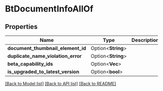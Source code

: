 # BtDocumentInfoAllOf

## Properties

Name | Type | Description | Notes
------------ | ------------- | ------------- | -------------
**document_thumbnail_element_id** | Option<**String**> |  | [optional]
**duplicate_name_violation_error** | Option<**String**> |  | [optional]
**beta_capability_ids** | Option<**Vec<String>**> |  | [optional]
**is_upgraded_to_latest_version** | Option<**bool**> |  | [optional]

[[Back to Model list]](../README.md#documentation-for-models) [[Back to API list]](../README.md#documentation-for-api-endpoints) [[Back to README]](../README.md)


